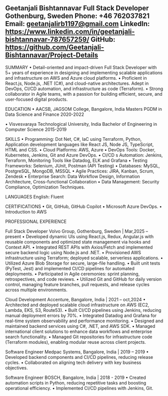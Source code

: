 
Geetanjali Bishtannavar
Full Stack Developer Gothenburg, Sweden Phone: +46 762037821
Email: geetanjalirb1197@gmail.com
LinkedIn: https://www.linkedin.com/in/geetanjali-bishtannavar-787657259/
GitHub: https://github.com/Geetanjali-Bishtannavar/Project-Details
----------------------------------------------------------------------------------------------------------------------------------------------------------------------------
SUMMARY
• Detail-oriented and impact-driven Full Stack Developer with 5+ years of experience in designing and implementing scalable applications and infrastructure on AWS and Azure cloud platforms. 
• Proficient in React.js, Node.js, .NET (C#), and cloud-native architectures. Adept in DevOps, CI/CD automation, and infrastructure as code (Terraform). 
• Strong collaborator in Agile teams, with a passion for building efficient, secure, and user-focused digital products.

EDUCATION
• AACSB, JAGSOM College, Bangalore, India 
  Masters PGDM in Data Science and Finance 2020-2022
                                         
• Visvesvaraya Technological University, India
  Bachelor of Engineering in Computer Science 2015-2019
                                         
SKILLS
•	Programming: Dot Net, C#, IaC using Terraform, Python, Application development languages like React JS, Node JS, TypeScript, HTML and CSS.
•	Cloud Platforms: AWS, Azure
•	DevOps Tools: Docker, Kubernetes, Jenkins, Git and Azure DevOps.
•	CI/CD s Automation: Jenkins, Terraform, Monitoring Tools like Datadog, ELK and Grafana
•	Testing Frameworks: Selenium, JUnit, Postman (API Testing)
•	Databases: MySQL, PostgreSQL, MongoDB, MSSQL
•	Agile Practices: JIRA, Kanban, Scrum, Zendesk
•	Enterprise Search: Data Workflow Design, Information Architecture, Cross-functional Collaboration
•	Data Management: Security Compliance, Optimization Techniques.
                                         
LANGUAGES
English: Fluent
                                         
CERTIFICATIONS
•	Git, GitHub, GitHub Copilot
•	Microsoft Azure DevOps.
•	Introduction to AWS

PROFESSIONAL EXPERIENCE

Full Stack Developer
Volvo Group, Gothenburg, Sweden | Mar,2025 – present
•	Developed dynamic UIs using React.js, Redux, Angular.js with reusable components and optimized state management via hooks and Context API.
•	Integrated REST APIs with Axios/Fetch and implemented secure backend logic using Node.js and .NET.
•	Provisioned AWS infrastructure using Terraform; deployed scalable, serverless applications.
•	Utilized Azure Blob Storage for secure, large-file handling.
•	Built unit tests (PyTest, Jest) and implemented CI/CD pipelines for automated deployments.
•	Participated in Agile ceremonies: sprint planning, retrospectives, and code reviews.
•	Utilized Git and GitHub for daily version control, managing feature branches, pull requests, and release cycles across multiple environments.

Cloud Development
Accenture, Bangalore, India | 2021 – oct,2024
•	Architected and deployed scalable cloud infrastructure on AWS (EC2, Lambda, EKS, S3, Route53).
•	Built CI/CD pipelines using Jenkins, reducing manual deployment errors by 70%.
•	Integrated Datadog and Grafana for real-time system observability and performance monitoring.
•	Designed and maintained backend services using C#, .NET, and AWS SDK.
•	Managed international client solutions to enhance data workflows and enterprise search functionality.
•	Managed Git repositories for infrastructure code (Terraform modules), enabling modular reuse across client projects.

Software Engineer
Medpac Systems, Bangalore, India | 2019 – 2019
•	Developed backend components and CI/CD pipelines, reducing release cycles.
•	Collaborated on aligning tech delivery with key business objectives.

Software Engineer
BOSCH, Bangalore, India | 2018 - 2019
•	Created automation scripts in Python, reducing repetitive tasks and boosting operational efficiency.
•	Implemented CI/CD pipelines with Jenkins, Git.
 
